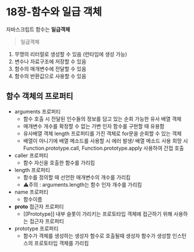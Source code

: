 # 18장-함수와 일급 객체

자바스크립트 함수는 **일급객체**

> 일급객체

1. 무명의 리터럴로 생성할 수 있음 (런타임에 생성 가능)
2. 변수나 자료구조에 저장할 수 있음
3. 함수의 매개변수에 전달할 수 있음
4. 함수의 반환값으로 사용할 수 있음

## 함수 객체의 프로퍼티

- arguments 프로퍼티
  - 함수 호출 시 전달된 인수들의 정보를 담고 있는 순회 가능한 유사 배열 객체
  - 매개변수 개수를 확정할 수 없는 가변 인자 함수를 구현할 때 유용함
  - 유사배열 객체
    length 프로퍼티를 가진 객체로 for문을 순회할 수 있는 객체
  - 배열이 아니기에 배열 메소드를 사용할 시 에러 발생/ 배열 메소드 사용 희망 시 Function.prototype.call, Function.prototype.apply 사용하여 간접 호출
- caller 프로퍼티
  - 함수 자신을 호출한 함수를 가리킴
- length 프로퍼티
  - 함수를 정의할 때 선언한 매개변수의 개수를 가리킴
  - ⚠️주의 : arguments.length는 함수 인자 개수를 가리킴
- name 프로퍼티
  - 함수이름
- **proto** 접근자 프로퍼티
  - [[Prototype]] 내부 슬롯이 가리키는 프로토타입 객체에 접근하기 위해 사용하는 접근자 프로퍼티
- prototype 프로퍼티
  - 함수가 객체를 생성하는 생성자 함수로 호출될때 생성자 함수가 생성할 인스턴스의 프로토타입 객체를 가리킴
